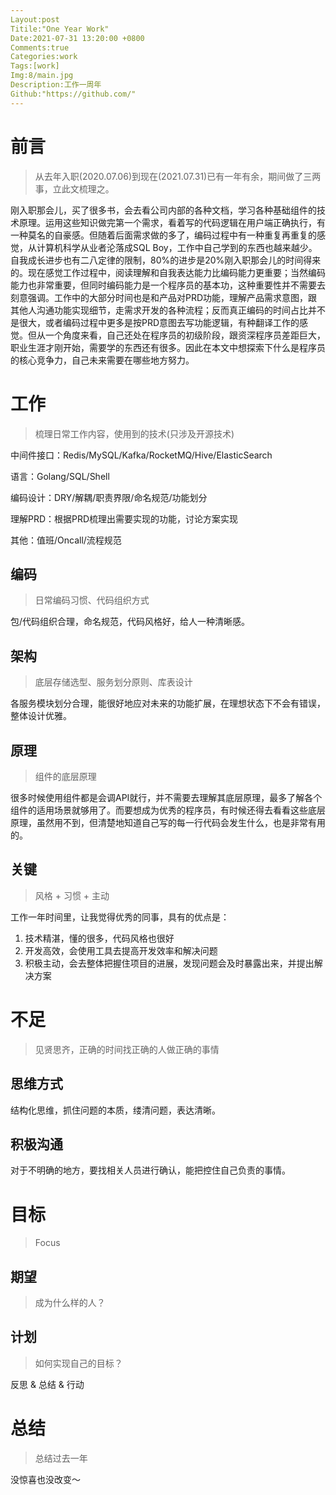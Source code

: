 ```yaml
---
Layout:post
Titile:"One Year Work"
Date:2021-07-31 13:20:00 +0800
Comments:true
Categories:work
Tags:[work]
Img:8/main.jpg
Description:工作一周年
Github:"https://github.com/"
---
```


# 前言

> 从去年入职(2020.07.06)到现在(2021.07.31)已有一年有余，期间做了三两事，立此文梳理之。

​		刚入职那会儿，买了很多书，会去看公司内部的各种文档，学习各种基础组件的技术原理。运用这些知识做完第一个需求，看着写的代码逻辑在用户端正确执行，有一种莫名的自豪感。但随着后面需求做的多了，编码过程中有一种重复再重复的感觉，从计算机科学从业者沦落成SQL Boy，工作中自己学到的东西也越来越少。自我成长进步也有二八定律的限制，80%的进步是20%刚入职那会儿的时间得来的。现在感觉工作过程中，阅读理解和自我表达能力比编码能力更重要；当然编码能力也非常重要，但同时编码能力是一个程序员的基本功，这种重要性并不需要去刻意强调。工作中的大部分时间也是和产品对PRD功能，理解产品需求意图，跟其他人沟通功能实现细节，走需求开发的各种流程；反而真正编码的时间占比并不是很大，或者编码过程中更多是按PRD意图去写功能逻辑，有种翻译工作的感觉。但从一个角度来看，自己还处在程序员的初级阶段，跟资深程序员差距巨大，职业生涯才刚开始，需要学的东西还有很多。因此在本文中想探索下什么是程序员的核心竞争力，自己未来需要在哪些地方努力。

# 工作

> 梳理日常工作内容，使用到的技术(只涉及开源技术)

中间件接口：Redis/MySQL/Kafka/RocketMQ/Hive/ElasticSearch

语言：Golang/SQL/Shell

编码设计：DRY/解耦/职责界限/命名规范/功能划分

理解PRD：根据PRD梳理出需要实现的功能，讨论方案实现

其他：值班/Oncall/流程规范

## 编码

> 日常编码习惯、代码组织方式

包/代码组织合理，命名规范，代码风格好，给人一种清晰感。

## 架构

> 底层存储选型、服务划分原则、库表设计

各服务模块划分合理，能很好地应对未来的功能扩展，在理想状态下不会有错误，整体设计优雅。

## 原理

> 组件的底层原理

很多时候使用组件都是会调API就行，并不需要去理解其底层原理，最多了解各个组件的适用场景就够用了。而要想成为优秀的程序员，有时候还得去看看这些底层原理，虽然用不到，但清楚地知道自己写的每一行代码会发生什么，也是非常有用的。

## 关键

> 风格 + 习惯 + 主动

工作一年时间里，让我觉得优秀的同事，具有的优点是：

1. 技术精湛，懂的很多，代码风格也很好
2. 开发高效，会使用工具去提高开发效率和解决问题
3. 积极主动，会去整体把握住项目的进展，发现问题会及时暴露出来，并提出解决方案

# 不足

> 见贤思齐，正确的时间找正确的人做正确的事情

## 思维方式

结构化思维，抓住问题的本质，缕清问题，表达清晰。

## 积极沟通

对于不明确的地方，要找相关人员进行确认，能把控住自己负责的事情。

# 目标

> Focus

## 期望

> 成为什么样的人？

## 计划

> 如何实现自己的目标？

反思 & 总结 & 行动

# 总结

> 总结过去一年

没惊喜也没改变～





